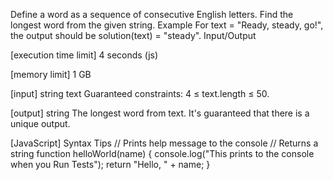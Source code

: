 Define a word as a sequence of consecutive English letters. Find the longest word from the given string.
Example
For text = "Ready, steady, go!", the output should be
solution(text) = "steady".
Input/Output


[execution time limit] 4 seconds (js)


[memory limit] 1 GB


[input] string text
Guaranteed constraints:
4 ≤ text.length ≤ 50.


[output] string
The longest word from text. It's guaranteed that there is a unique output.


[JavaScript] Syntax Tips
// Prints help message to the console
// Returns a string
function helloWorld(name) {
    console.log("This prints to the console when you Run Tests");
    return "Hello, " + name;
}


